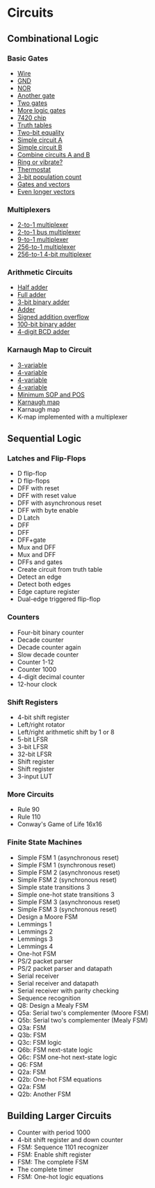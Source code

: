 # Circuits
## Combinational Logic
### Basic Gates
* [Wire](./Combinational%20Logic/Basic%20Gates/44/44.md)
* [GND](./Combinational%20Logic/Basic%20Gates/45/45.md)
* [NOR](./Combinational%20Logic/Basic%20Gates/46/46.md)
* [Another gate](./Combinational%20Logic/Basic%20Gates/47/47.md)
* [Two gates](./Combinational%20Logic/Basic%20Gates/48/48.md)
* [More logic gates](./Combinational%20Logic/Basic%20Gates/49/49.md)
* [7420 chip](./Combinational%20Logic/Basic%20Gates/50/50.md)
* [Truth tables](./Combinational%20Logic/Basic%20Gates/51/51.md)
* [Two-bit equality](./Combinational%20Logic/Basic%20Gates/52/52.md)
* [Simple circuit A](./Combinational%20Logic/Basic%20Gates/53/53.md)
* [Simple circuit B](./Combinational%20Logic/Basic%20Gates/54/54.md)
* [Combine circuits A and B](./Combinational%20Logic/Basic%20Gates/55/55.md)
* [Ring or vibrate?](./Combinational%20Logic/Basic%20Gates/56/56.md)
* [Thermostat](./Combinational%20Logic/Basic%20Gates/57/57.md)
* [3-bit population count](./Combinational%20Logic/Basic%20Gates/58/58.md)
* [Gates and vectors](./Combinational%20Logic/Basic%20Gates/59/59.md)
* [Even longer vectors](./Combinational%20Logic/Basic%20Gates/60/60.md)

### Multiplexers
* [2-to-1 multiplexer](./Combinational%20Logic/Multiplexers/61/61.md)
* [2-to-1 bus multiplexer](./Combinational%20Logic/Multiplexers/62/62.md)
* [9-to-1 multiplexer](./Combinational%20Logic/Multiplexers/63/63.md)
* [256-to-1 multiplexer](./Combinational%20Logic/Multiplexers/64/64.md)
* [256-to-1 4-bit multiplexer](./Combinational%20Logic/Multiplexers/65/65.md)

### Arithmetic Circuits
* [Half adder](./Combinational%20Logic/Arithmetic%20Circuits/66/66.md)
* [Full adder](./Combinational%20Logic/Arithmetic%20Circuits/67/67.md)
* [3-bit binary adder](./Combinational%20Logic/Arithmetic%20Circuits/68/68.md)
* [Adder](./Combinational%20Logic/Arithmetic%20Circuits/69/69.md)
* [Signed addition overflow](./Combinational%20Logic/Arithmetic%20Circuits/70/70.md)
* [100-bit binary adder](./Combinational%20Logic/Arithmetic%20Circuits/71/71.md)
* [4-digit BCD adder](./Combinational%20Logic/Arithmetic%20Circuits/72/72.md)

### Karnaugh Map to Circuit
* [3-variable](./Combinational%20Logic/Karnaugh%20Map%20to%20Circuit/73/73.md)
* [4-variable](./Combinational%20Logic/Karnaugh%20Map%20to%20Circuit/74/74.md)
* [4-variable](./Combinational%20Logic/Karnaugh%20Map%20to%20Circuit/75/75.md)
* [4-variable](./Combinational%20Logic/Karnaugh%20Map%20to%20Circuit/76/76.md)
* [Minimum SOP and POS](./Combinational%20Logic/Karnaugh%20Map%20to%20Circuit/77/77.md)
* [Karnaugh map](./Combinational%20Logic/Karnaugh%20Map%20to%20Circuit/78/78.md)
* Karnaugh map
* K-map implemented with a multiplexer

## Sequential Logic
### Latches and Flip-Flops
* D flip-flop
* D flip-flops
* DFF with reset
* DFF with reset value
* DFF with asynchronous reset
* DFF with byte enable
* D Latch
* DFF
* DFF
* DFF+gate
* Mux and DFF
* Mux and DFF
* DFFs and gates
* Create circuit from truth table
* Detect an edge
* Detect both edges
* Edge capture register
* Dual-edge triggered flip-flop

### Counters
* Four-bit binary counter
* Decade counter
* Decade counter again
* Slow decade counter
* Counter 1-12
* Counter 1000
* 4-digit decimal counter
* 12-hour clock

### Shift Registers
* 4-bit shift register
* Left/right rotator
* Left/right arithmetic shift by 1 or 8
* 5-bit LFSR
* 3-bit LFSR
* 32-bit LFSR
* Shift register
* Shift register
* 3-input LUT

### More Circuits
* Rule 90
* Rule 110
* Conway's Game of Life 16x16

### Finite State Machines
* Simple FSM 1 (asynchronous reset)
* Simple FSM 1 (synchronous reset)
* Simple FSM 2 (asynchronous reset)
* Simple FSM 2 (synchronous reset)
* Simple state transitions 3
* Simple one-hot state transitions 3
* Simple FSM 3 (asynchronous reset)
* Simple FSM 3 (synchronous reset)
* Design a Moore FSM
* Lemmings 1
* Lemmings 2
* Lemmings 3
* Lemmings 4
* One-hot FSM
* PS/2 packet parser
* PS/2 packet parser and datapath
* Serial receiver
* Serial receiver and datapath
* Serial receiver with parity checking
* Sequence recognition
* Q8: Design a Mealy FSM
* Q5a: Serial two's complementer (Moore FSM)
* Q5b: Serial two's complementer (Mealy FSM)
* Q3a: FSM
* Q3b: FSM
* Q3c: FSM logic
* Q6b: FSM next-state logic
* Q6c: FSM one-hot next-state logic
* Q6: FSM
* Q2a: FSM
* Q2b: One-hot FSM equations
* Q2a: FSM
* Q2b: Another FSM

## Building Larger Circuits
* Counter with period 1000
* 4-bit shift register and down counter
* FSM: Sequence 1101 recognizer
* FSM: Enable shift register
* FSM: The complete FSM
* The complete timer
* FSM: One-hot logic equations